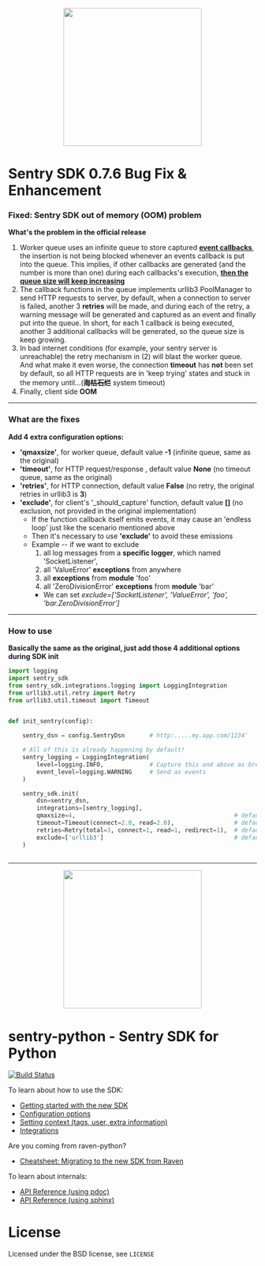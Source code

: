 <p align="center">
    <a href="https://github.com/wujinzhou/python_sentry-sdk_bugfix_and_enhancement/tree/0.7.6" target="_blank" align="center">
        <img src="https://avatars1.githubusercontent.com/u/9814452" width="280">
    </a>
</p>

# Sentry SDK 0.7.6 Bug Fix & Enhancement 

### Fixed: Sentry SDK out of memory (OOM) problem
**What's the problem in the official release**
1. Worker queue uses an infinite queue to store captured **<u>event callbacks</u>**, the insertion is not being blocked whenever an events callback is put into the queue. This implies, if other callbacks are generated (and the number is more than one) during each callbacks's execution, **<u>then the queue size will keep increasing</u>**
2. The callback functions in the queue implements urllib3 PoolManager to send HTTP requests to server, by default, when a connection to server is failed, another 3 **retries** will be made, and during each of the retry, a warning message will be generated and captured as an event and finally put into the queue. In short, for each 1 callback is being executed, another 3 additional callbacks will be generated, so the queue size is keep growing. 
3. In bad internet conditions (for example, your sentry server is unreachable) the retry mechanism in (2) will blast the worker queue. And what make it even worse, the connection **timeout** has **not** been set by default, so all HTTP requests are in 'keep trying' states and stuck in the memory until...(**<del>海枯石烂</del>** system timeout)
4. Finally, client side **OOM**

---
### What are the fixes
**Add 4 extra configuration  options:**
* **'qmaxsize'**, for worker queue, default value **-1** (infinite queue, same as the original)
* **'timeout'**, for HTTP request/response , default value **None** (no timeout queue, same as the original)
* **'retries'**, for HTTP connection, default value **False** (no retry, the original retries in urllib3 is **3**)
* **'exclude'**, for client's '_should_capture' function, default value **[]** (no exclusion, not provided in the original implementation)
  * If the function callback itself emits events, it may cause an 'endless loop' just like the scenario mentioned above 
  * Then it's necessary to use **'exclude'** to avoid these emissions
  * Example -- if we want to exclude 
    1) all log messages from a **specific logger**, which named 'SocketListener', 
    2) all 'ValueError' **exceptions** from anywhere 
    3) all **exceptions** from **module** 'foo' 
    4) all 'ZeroDivisionError' **exceptions** from **module** 'bar'
    * We can set _exclude=['SocketListener', 'ValueError', 'foo', 'bar.ZeroDivisionError']_
    
---
### How to use
**Basically the same as the original, just add those 4 additional options during SDK init** 
```python
import logging
import sentry_sdk
from sentry_sdk.integrations.logging import LoggingIntegration
from urllib3.util.retry import Retry
from urllib3.util.timeout import Timeout


def init_sentry(config):

    sentry_dsn = config.SentryDsn       # http:.....my.app.com/1234'

    # All of this is already happening by default!
    sentry_logging = LoggingIntegration(
        level=logging.INFO,             # Capture this and above as breadcrumbs
        event_level=logging.WARNING     # Send as events
    )

    sentry_sdk.init(
        dsn=sentry_dsn,
        integrations=[sentry_logging],
        qmaxsize=4,                                             # default -1, infinite queue size
        timeout=Timeout(connect=2.0, read=2.0),                 # default None, no timeout
        retries=Retry(total=3, connect=1, read=1, redirect=1),  # default False, no retry
        exclude=['urllib3']                                     # default [] (dangerous!), should ignore waring messages captured from urllib3, in bad network conditions, waring messages from urllib3 may blast the queue and make client side oom
    )
 
```
---

<p align="center">
    <a href="https://sentry.io" target="_blank" align="center">
        <img src="https://sentry-brand.storage.googleapis.com/sentry-logo-black.png" width="280">
    </a>
</p>

# sentry-python - Sentry SDK for Python

[![Build Status](https://travis-ci.com/getsentry/sentry-python.svg?branch=master)](https://travis-ci.com/getsentry/sentry-python)

To learn about how to use the SDK:

- [Getting started with the new SDK](https://docs.sentry.io/quickstart/?platform=python)
- [Configuration options](https://docs.sentry.io/error-reporting/configuration/?platform=python)
- [Setting context (tags, user, extra information)](https://docs.sentry.io/enriching-error-data/context/?platform=python)
- [Integrations](https://docs.sentry.io/platforms/python/)

Are you coming from raven-python?

- [Cheatsheet: Migrating to the new SDK from Raven](https://forum.sentry.io/t/switching-to-sentry-python/4733)

To learn about internals:

- [API Reference (using pdoc)](https://getsentry.github.io/sentry-python/)
- [API Reference (using sphinx)](https://www.pydoc.io/search/?package=sentry-sdk)

# License

Licensed under the BSD license, see `LICENSE`
